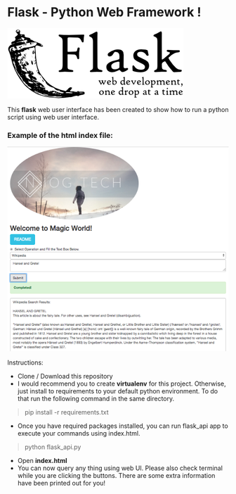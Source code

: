 # Flask - Python Web Framework !

![Alt text](/flask.png?raw=true "Flask - Python Web Framework")

This **flask** web user interface has been created to show how to run a python script using web user interface.

### Example of the html index file:

![Alt text](/index.png?raw=true "Niog.Tech")

Instructions:

- Clone / Download this repository
- I would recommend you to create **virtualenv** for this project. Otherwise, just install to requirements to your default python environment. To do that run the following command in the same directory.
> pip install -r requirements.txt
- Once you have required packages installed, you can run flask_api app to execute your commands using index.html.
> python flask_api.py
- Open **index.html**
- You can now query any thing using web UI. Please also check terminal while you are clicking the buttons. There are some extra information have been printed out for you! 

